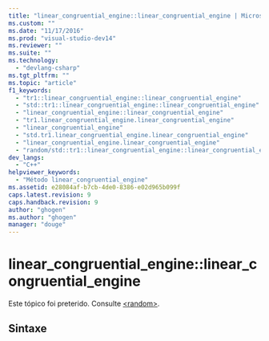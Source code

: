 ```yaml
---
title: "linear_congruential_engine::linear_congruential_engine | Microsoft Docs"
ms.custom: ""
ms.date: "11/17/2016"
ms.prod: "visual-studio-dev14"
ms.reviewer: ""
ms.suite: ""
ms.technology: 
  - "devlang-csharp"
ms.tgt_pltfrm: ""
ms.topic: "article"
f1_keywords: 
  - "tr1::linear_congruential_engine::linear_congruential_engine"
  - "std::tr1::linear_congruential_engine::linear_congruential_engine"
  - "linear_congruential_engine::linear_congruential_engine"
  - "tr1.linear_congruential_engine.linear_congruential_engine"
  - "linear_congruential_engine"
  - "std.tr1.linear_congruential_engine.linear_congruential_engine"
  - "linear_congruential_engine.linear_congruential_engine"
  - "random/std::tr1::linear_congruential_engine::linear_congruential_engine"
dev_langs: 
  - "C++"
helpviewer_keywords: 
  - "Método linear_congruential_engine"
ms.assetid: e28084af-b7cb-4de0-8386-e02d965b099f
caps.latest.revision: 9
caps.handback.revision: 9
author: "ghogen"
ms.author: "ghogen"
manager: "douge"
---
```

# linear_congruential_engine::linear_congruential_engine
Este tópico foi preterido. Consulte [\<random\>](../Topic/%3Crandom%3E.md).  
  
## Sintaxe